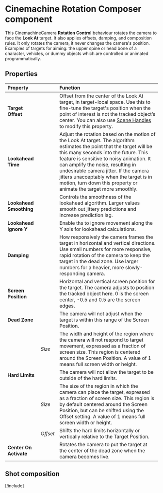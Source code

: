 # Cinemachine Rotation Composer component

This CinemachineCamera __Rotation Control__ behaviour rotates the camera to face the __Look At__ target. It also applies offsets, damping, and composition rules. It only rotates the camera, it never changes the camera's position.  Examples of targets for aiming: the upper spine or head bone of a character, vehicles, or dummy objects which are controlled or animated programmatically.

## Properties

| **Property** || **Function** |
|:---|:---|:---|
| __Target Offset__ || Offset from the center of the Look At target, in target-local space. Use this to fine-tune the target's position when the point of interest is not the tracked object’s center. You can also use [Scene Handles](handles.md) to modify this property. |
| __Lookahead Time__ || Adjust the rotation based on the motion of the Look At target. The algorithm estimates the point that the target will be this many seconds into the future. This feature is sensitive to noisy animation. It can amplify the noise, resulting in undesirable camera jitter. If the camera jitters unacceptably when the target is in motion, turn down this property or animate the target more smoothly. |
| __Lookahead Smoothing__ || Controls the smoothness of the lookahead algorithm. Larger values smooth out jittery predictions and increase prediction lag. |
| __Lookahead Ignore Y__ || Enable ths to ignore movement along the Y axis for lookahead calculations. |
| __Damping__ || How responsively the camera frames the target in horizontal and vertical directions. Use small numbers for more responsive, rapid rotation of the camera to keep the target in the dead zone. Use larger numbers for a heavier, more slowly-responding camera.  |
| __Screen Position__ || Horizontal and vertical screen position for the target. The camera adjusts to position the tracked object here. 0 is the screen center, -0.5 and 0.5 are the screen edges. |
| __Dead Zone__ || The camera will not adjust when the target is within this range of the Screen Position. |
|| _Size_| The width and height of the region where the camera will not respond to target movement, expressed as a fraction of screen size.  This region is centered around the Screen Position.  A value of 1 means full screen width or height. |
| __Hard Limits__ || The camera will not allow the target to be outside of the hard limits. |
|| _Size_ | The size of the region in which the camera can place the target, expressed as a fraction of screen size.  This region is by default centered around the Screen Position, but can be shifted using the Offset setting.  A value of 1 means full screen width or height. |
|| _Offset_ | Shifts the hard limits horizontally or vertically relative to the Target Position. |
| __Center On Activate__ || Rotates the camera to put the target at the center of the dead zone when the camera becomes live. |

## Shot composition

[!include[](includes/shot-composition.md)]
